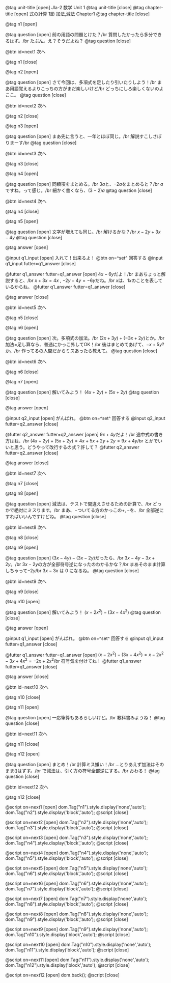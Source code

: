 @tag unit-title [open] Jla-2 数学 Unit 1
@tag unit-title [close]
@tag chapter-title [open] 式の計算 1節 加法,減法 Chapter1 
@tag chapter-title [close]

@tag n1 [open]

@tag question [open]
前の用語の問題とけた？/br
質問したかったら多分できるはず。/br
たぶん。え？そうだよね？
@tag question [close]

@btn id=next1 次へ

@tag n1 [close]

@tag n2 [open]

@tag question [open]
さて今回は、多項式を足したり引いたりしよう！/br
まあ用語覚えるよりこっちの方がまだ楽しいけど/br
どっちにしろ楽しくないのよここ。
@tag question [close]

@btn id=next2 次へ

@tag n2 [close]


@tag n3 [open]

@tag question [open]
まあ先に言うと、一年とほぼ同じ。/br
解説すこしさぼりまーす/br
@tag question [close]

@btn id=next3 次へ

@tag n3 [close]

@tag n4 [open]

@tag question [open]
同類項をまとめる。/br
$3a$と、$-2a$をまとめると？/br
$a$ですね。って感じ。/br
細かく書くなら、$(3-2)a$
@tag question [close]

@btn id=next4 次へ

@tag n4 [close]

@tag n5 [open]

@tag question [open]
文字が増えても同じ。/br
解けるかな？/br
$x - 2y + 3x - 4y$
@tag question [close]

@tag answer [open]

@input q1_input [open]
入れて！出来るよ！
@btn on=^set^ 回答する
@input q1_input futter=q1_answer [close] 

@futter q1_answer futter=q1_answer [open]
$4x - 6y$だよ！/br
まあちょっと解説すると、/br
$x + 3x = 4x$ , $-2y - 4y = -6y$だね。/br
$x$は、$1x$のことを表しているからね。
@futter q1_answer futter=q1_answer [close]

@tag answer [close]

@btn id=next5 次へ

@tag n5 [close]

@tag n6 [open]

@tag question [open]
次。多項式の加法。/br
$(2x + 3y) + (-3x + 2y)$とか。/br
加法=足し算なら、普通にかっこ外してOK！/br
後はまとめてあげて、$-x + 5y$? か。/br
作ってるの人間だからミスあったら教えて。
@tag question [close]

@btn id=next6 次へ

@tag n6 [close]

@tag n7 [open]

@tag question [open]
解いてみよう！
$(4x + 2y) + (5x + 2y)$
@tag question [close]

@tag answer [open]

@input q2_input [open]
がんばれ。
@btn on=^set^ 回答する
@input q2_input futter=q2_answer [close] 

@futter q2_answer futter=q2_answer [open]
$9x + 4y$だよ！/br
途中式の書き方はね、/br
$(4x + 2y) + (5x + 2y) = 4x + 5x + 2y + 2y=9x + 4y$/br
とかでいいと思う。どうやって改行するの式？許して？
@futter q2_answer futter=q2_answer [close]

@tag answer [close]

@btn id=next7 次へ

@tag n7 [close]

@tag n8 [open]

@tag question [open]
減法は、テストで間違えさせるための計算で、/br
どっかで絶対にミスります。/br
まあ、$-$ついてる方のかっこの$+ , -$を、/br
全部逆にすればいいんですけどね。
@tag question [close]

@btn id=next8 次へ

@tag n8 [close]

@tag n9 [open]

@tag question [open]
$(3x - 4y) - (3x - 2y)$だったら、/br
$3x - 4y -3x + 2y$。/br
$3x - 2y$の方が全部符号逆になったのわかるかな？/br
まあそのまま計算しちゃって$-2y$/br
$3x - 3x$ は $0$ になるね。
@tag question [close]

@btn id=next9 次へ

@tag n9 [close]

@tag n10 [open]

@tag question [open]
解いてみよう！
$(x - 2x^2) - (3x - 4x^2)$
@tag question [close]

@tag answer [open]

@input q1_input [open]
がんばれ。
@btn on=^set^ 回答する
@input q1_input futter=q1_answer [close] 

@futter q1_answer futter=q1_answer [open]
$(x - 2x^2) - (3x - 4x^2) = x - 2x^2 - 3x + 4x^2 = -2x + 2x^2$/br
符号気を付けてね！
@futter q1_answer futter=q1_answer [close]

@tag answer [close]

@btn id=next10 次へ

@tag n10 [close]

@tag n11 [open]

@tag question [open]
一応筆算もあるらしいけど。/br
教科書みようね！
@tag question [close]

@btn id=next11 次へ

@tag n11 [close]


@tag n12 [open]

@tag question [open]
まとめ！/br
計算ミス嫌い！/br
...とりあえず加法はそのまま()はずす。/br
で減法は、引く方の符号全部逆にする。/br
おわる！
@tag question [close]

@btn id=next12 次へ

@tag n12 [close]

@script on=next1 [open]
dom.Tag("n1").style.display('none','auto');
dom.Tag("n2").style.display('block','auto');
@script [close]

@script on=next2 [open]
dom.Tag("n2").style.display('none','auto');
dom.Tag("n3").style.display('block','auto');
@script [close]

@script on=next3 [open]
dom.Tag("n3").style.display('none','auto');
dom.Tag("n4").style.display('block','auto');
@script [close]

@script on=next4 [open]
dom.Tag("n4").style.display('none','auto');
dom.Tag("n5").style.display('block','auto');
@script [close]

@script on=next5 [open]
dom.Tag("n5").style.display('none','auto');
dom.Tag("n6").style.display('block','auto');
@script [close]

@script on=next6 [open]
dom.Tag("n6").style.display('none','auto');
dom.Tag("n7").style.display('block','auto');
@script [close]

@script on=next7 [open]
dom.Tag("n7").style.display('none','auto');
dom.Tag("n8").style.display('block','auto');
@script [close]

@script on=next8 [open]
dom.Tag("n8").style.display('none','auto');
dom.Tag("n9").style.display('block','auto');
@script [close]

@script on=next9 [open]
dom.Tag("n9").style.display('none','auto');
dom.Tag("n10").style.display('block','auto');
@script [close]

@script on=next10 [open]
dom.Tag("n10").style.display('none','auto');
dom.Tag("n11").style.display('block','auto');
@script [close]

@script on=next11 [open]
dom.Tag("n11").style.display('none','auto');
dom.Tag("n12").style.display('block','auto');
@script [close]

@script on=next12 [open]
dom.back();
@script [close]
